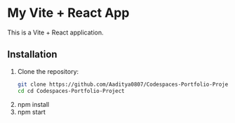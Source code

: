 # My Vite + React App

This is a Vite + React application.

## Installation

1. Clone the repository:
   ```bash
   git clone https://github.com/Aaditya0807/Codespaces-Portfolio-Project.git
   cd cd Codespaces-Portfolio-Project
2. npm install
3. npm start
